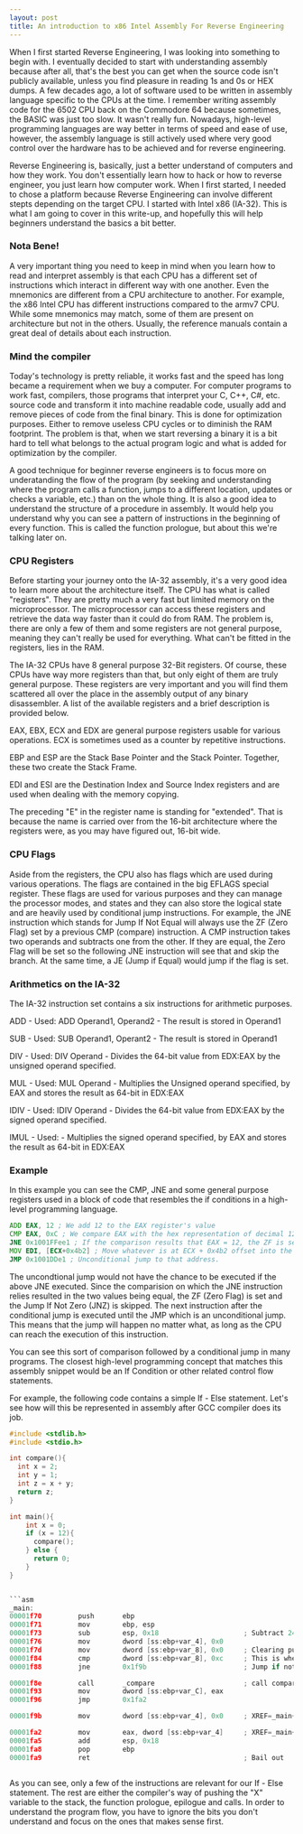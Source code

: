 ```yaml
---
layout: post
title: An introduction to x86 Intel Assembly For Reverse Engineering
---
```


When I first started Reverse Engineering, I was looking into something to begin with. I eventually decided to start with understanding assembly because after all, that's the best you can get when the source code isn't publicly available, unless you find pleasure in reading 1s and 0s or HEX dumps. A few decades ago, a lot of software used to be written in assembly language specific to the CPUs at the time. I remember writing assembly code for the 6502 CPU back on the Commodore 64 because sometimes, the BASIC was just too slow. It wasn't really fun. Nowadays, high-level programming languages are way better in terms of speed and ease of use, however, the assembly language is still actively used where very good control over the hardware has to be achieved and for reverse engineering.

Reverse Engineering is, basically, just a better understand of computers and how they work. You don't essentially learn how to hack or how to reverse engineer, you just learn how computer work. When I first started, I needed to chose a platform because Reverse Engineering can involve different stepts depending on the target CPU. I started with Intel x86 (IA-32). This is what I am going to cover in this write-up, and hopefully this will help beginners understand the basics a bit better.

### Nota Bene!

A very important thing you need to keep in mind when you learn how to read and interpret assembly is that each CPU has a different set of instructions which interact in different way with one another. Even the mnemonics are different from a CPU architecture to another. For example, the x86 Intel CPU has different instructions compared to the armv7 CPU. While some mnemonics may match, some of them are present on architecture but not in the others. Usually, the reference manuals contain a great deal of details about each instruction.

### Mind the compiler
Today's technology is pretty reliable, it works fast and the speed has long became a requirement when we buy a computer. For computer programs to work fast, compilers, those programs that interpret your C, C++, C#, etc. source code and transform it into machine readable code, usually add and remove pieces of code from the final binary. This is done for optimization purposes. Either to remove useless CPU cycles or to diminish the RAM footprint. The problem is that, when we start reversing a binary it is a bit hard to tell what belongs to the actual program logic and what is added for optimization by the compiler. 

A good technique for beginner reverse engineers is to focus more on underatanding the flow of the program (by seeking and understanding where the program calls a function, jumps to a different location, updates or checks a variable, etc.) than on the whole thing. It is also a good idea to understand the structure of a procedure in assembly. It would help you understand why you can see a pattern of instructions in the beginning of every function. This is called the function prologue, but about this we're talking later on.

### CPU Registers

Before starting your journey onto the IA-32 assembly, it's a very good idea to learn more about the architecture itself. The CPU has what is called "registers". They are pretty much a very fast but limited memory on the microprocessor. The microprocessor can access these registers and retrieve the data way faster than it could do from RAM. The problem is, there are only a few of them and some registers are not general purpose, meaning they can't really be used for everything. What can't be fitted in the registers, lies in the RAM.

The IA-32 CPUs have 8 general purpose 32-Bit registers. Of course, these CPUs have way more registers than that, but only eight of them are truly general purpose. These registers are very important and you will find them scattered all over the place in the assembly output of any binary disassembler. A list of the available registers and a brief description is provided below.

EAX, EBX, ECX and EDX are general purpose registers usable for various operations. ECX is sometimes used as a counter by repetitive instructions.

EBP and ESP are the Stack Base Pointer and the Stack Pointer. Together, these two create the Stack Frame.

EDI and ESI are the Destination Index and Source Index registers and are used when dealing with the memory copying.

The preceding "E" in the register name is standing for "extended". That is because the name is carried over from the 16-bit architecture where the registers were, as you may have figured out, 16-bit wide. 

### CPU Flags

Aside from the registers, the CPU also has flags which are used during various operations. The flags are contained in the big EFLAGS special register. These flags are used for various purposes and they can manage the processor modes, and states and they can also store the logical state and are heavily used by conditional jump instructions. For example, the JNE instruction which stands for Jump If Not Equal will always use the ZF (Zero Flag) set by a previous CMP (compare) instruction. A CMP instruction takes two operands and subtracts one from the other. If they are equal, the Zero Flag will be set so the following JNE instruction will see that and skip the branch. At the same time, a JE (Jump if Equal) would jump if the flag is set.

### Arithmetics on the IA-32

The IA-32 instruction set contains a six instructions for arithmetic purposes. 

ADD  - Used: ADD Operand1, Operand2 - The result is stored in Operand1

SUB  - Used: SUB Operand1, Operant2 - The result is stored in Operand1

DIV  - Used: DIV Operand            - Divides the 64-bit value from EDX:EAX by the unsigned operand specified.

MUL  - Used: MUL Operand            - Multiplies the Unsigned operand specified, by EAX and stores the result as 64-bit in EDX:EAX

IDIV - Used: IDIV Operand           - Divides the 64-bit value from EDX:EAX by the signed operand specified.

IMUL - Used:                        - Multiplies the signed operand specified, by EAX and stores the result as 64-bit in EDX:EAX

### Example

In this example you can see the CMP, JNE and some general purpose registers used in a block of code that resembles the if conditions in a high-level programming language.

```asm
ADD EAX, 12 ; We add 12 to the EAX register's value
CMP EAX, 0xC ; We compare EAX with the hex representation of decimal 12
JNE 0x1001FFee1 ; If the comparison results that EAX = 12, the ZF is set and the JNE won't proceed to the address specified.
MOV EDI, [ECX+0x4b2] ; Move whatever is at ECX + 0x4b2 offset into the EDI register
JMP 0x1001DDe1 ; Unconditional jump to that address.
```

The uncondtional jump would not have the chance to be executed if the above JNE executed. Since the comparision on which the JNE instruction relies resulted in the two values being equal, the ZF (Zero Flag) is set and the Jump If Not Zero (JNZ) is skipped. The next instruction after the conditional jump is executed until the JMP which is an unconditional jump. This means that the jump will happen no matter what, as long as the CPU can reach the execution of this instruction.

You can see this sort of comparison followed by a conditional jump in many programs. The closest high-level programming concept that matches this assembly snippet would be an If Condition or other related control flow statements.

For example, the following code contains a simple If - Else statement. Let's see how will this be represented in assembly after GCC compiler does its job.

```c
#include <stdlib.h>
#include <stdio.h>

int compare(){
  int x = 2;
  int y = 1;
  int z = x + y;
  return z;
}

int main(){
    int x = 0;
    if (x = 12){
      compare();
    } else {
      return 0;
    }
}


```asm
_main:
00001f70         push       ebp
00001f71         mov        ebp, esp
00001f73         sub        esp, 0x18                     ; Subtract 24 from the Stack Pointer
00001f76         mov        dword [ss:ebp+var_4], 0x0
00001f7d         mov        dword [ss:ebp+var_8], 0x0     ; Clearing purposes?
00001f84         cmp        dword [ss:ebp+var_8], 0xc     ; This is where the comparision is done with 12.
00001f88         jne        0x1f9b                        ; Jump if not equal

00001f8e         call       _compare                      ; call compare();
00001f93         mov        dword [ss:ebp+var_C], eax
00001f96         jmp        0x1fa2

00001f9b         mov        dword [ss:ebp+var_4], 0x0     ; XREF=_main+24

00001fa2         mov        eax, dword [ss:ebp+var_4]     ; XREF=_main+38
00001fa5         add        esp, 0x18
00001fa8         pop        ebp
00001fa9         ret                                      ; Bail out
                        
```

As you can see, only a few of the instructions are relevant for our If - Else statement. The rest are either the compiler's way of pushing the "X" variable to the stack, the function prologue, epilogue and calls.
In order to understand the program flow, you have to ignore the bits you don't understand and focus on the ones that makes sense first.
